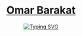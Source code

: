 <h1 align="center">
  <a href="#">Omar Barakat</a>
</h1>

<p align="center">
 <a href="https://git.io/typing-svg"><img src="https://readme-typing-svg.demolab.com?font=&weight=800&size=30&pause=1000&color=0244F7&background=1AFF3F00&center=true&vCenter=true&width=435&lines=Adham+Muhammed" alt="Typing SVG" /></a>
</p>
